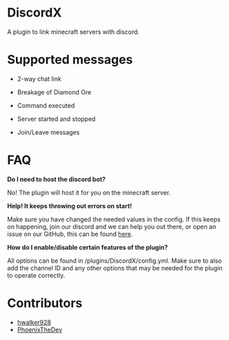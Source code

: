 # DiscordX
A plugin to link minecraft servers with discord.

# Supported messages
- 2-way chat link

- Breakage of Diamond Ore

- Command executed

- Server started and stopped

- Join/Leave messages

# FAQ
**Do I need to host the discord bot?**

No! The plugin will host it for you on the minecraft server.

**Help! It keeps throwing out errors on start!**

Make sure you have changed the needed values in the config. If this keeps on happening, join our discord and we can help you out there, or open an issue on our GitHub, this can be found [here](https://github.com/hwalker928/DiscordX/issues).

**How do I enable/disable certain features of the plugin?**

All options can be found in /plugins/DiscordX/config.yml. Make sure to also add the channel ID and any other options that may be needed for the plugin to operate correctly. 

# Contributors

- [hwalker928](https://harrydev.me/github)
- [PhoenixTheDev](https://github.com/PhoenixTheDev)
